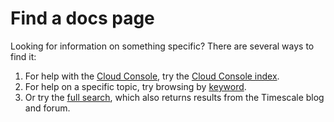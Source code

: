 # Find a docs page

Looking for information on something specific? There are several ways to find
it:

1.  For help with the [Cloud Console][cloud-console], try the [Cloud Console
    index][cloud-console-index].
1.  For help on a specific topic, try browsing by [keyword][keywords].
1.  Or try the [full search][search], which also returns results from the
    Timescale blog and forum.

[cloud-console]: https://console.cloud.timescale.com/
[cloud-console-index]: /cloud-console/
[keywords]: /keywords/
[search]: /search/
